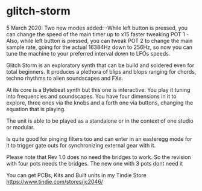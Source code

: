 # glitch-storm

5 March 2020: Two new modes added:
-While left button is pressed, you can change the speed of the main timer up to x15 faster tweaking POT 1
-Also, while left button is pressed, you can tweak POT 2 to change the main sample rate, going for the actual 16384Hz down to 256Hz, 
so now you can tune the machine to your preferred interval down to LFOs speeds.

Glitch Storm is an exploratory synth that can be build and soldered even for total beginners. It produces a plethora of blips and blops ranging for chords, techno rhythms to alien soundscapes and FXs.

At its core is a Bytebeat synth but this one is interactive. You play it tuning into frequencies and soundscapes. You have four dimensions in it to explore, three ones via the knobs and a forth one via buttons, changing the equation that is playing.

The unit is able to be played as a standalone or in the context of one studio or modular.

Is quite good for pinging filters too and can enter in an easteregg mode for it to trigger gate outs for synchronizing external gear with it.

Please note that Rev 1.0 does no need the bridges to work. So the revision with four pots needs the bridges. The new one with 3 pots dont need it

You can get PCBs, Kits and Built units in my Tindie Store
https://www.tindie.com/stores/jc2046/
